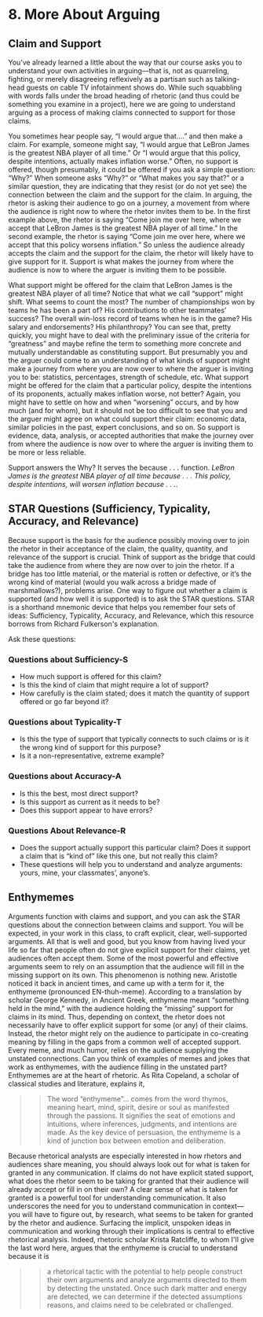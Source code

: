 # 8. More About Arguing
## Claim and Support
You’ve already learned a little about the way that our course asks you to understand your own activities in arguing—that is, not as quarreling, fighting, or merely disagreeing reflexively as a partisan such as talking-head guests on cable TV infotainment shows do. While such squabbling with words falls under the broad heading of rhetoric (and thus could be something you examine in a project), here we are going to understand arguing as a process of making claims connected to support for those claims.

You sometimes hear people say, “I would argue that….” and then make a claim. For example, someone might say, “I would argue that LeBron James is the greatest NBA player of all time.” Or “I would argue that this policy, despite intentions, actually makes inflation worse.” Often, no support is offered, though presumably, it could be offered if you ask a simple question: “Why?” When someone asks “Why?” or “What makes you say that?” or a similar question, they are indicating that they resist (or do not yet see) the connection between the claim and the support for the claim. In arguing, the rhetor is asking their audience to go on a journey, a movement from where the audience is right now to where the rhetor invites them to be. In the first example above, the rhetor is saying “Come join me over here, where we accept that LeBron James is the greatest NBA player of all time.” In the second example, the rhetor is saying “Come join me over here, where we accept that this policy worsens inflation.” So unless the audience already accepts the claim and the support for the claim, the rhetor will likely have to give support for it. Support is what makes the journey from where the audience is now to where the arguer is inviting them to be possible.

What support might be offered for the claim that LeBron James is the greatest NBA player of all time? Notice that what we call “support” might shift. What seems to count the most? The number of championships won by teams he has been a part of? His contributions to other teammates’ success? The overall win-loss record of teams when he is in the game? His salary and endorsements? His philanthropy? You can see that, pretty quickly, you might have to deal with the preliminary issue of the criteria for “greatness” and maybe refine the term to something more concrete and mutually understandable as constituting support. But presumably you and the arguer could come to an understanding of what kinds of support might make a journey from where you are now over to where the arguer is inviting you to be: statistics, percentages, strength of schedule, etc.
What support might be offered for the claim that a particular policy, despite the intentions of its proponents, actually makes inflation worse, not better? Again, you might have to settle on how and when “worsening” occurs, and by how much (and for whom), but it should not be too difficult to see that you and the arguer might agree on what could support their claim: economic data, similar policies in the past, expert conclusions, and so on. So support is evidence, data, analysis, or accepted authorities that make the journey over from where the audience is now over to where the arguer is inviting them to be more or less reliable. 

Support answers the Why? It serves the because . . . function. *LeBron James is the greatest NBA player of all time because . . .* *This policy, despite intentions, will worsen inflation because . . .*.

## STAR Questions (Sufficiency, Typicality, Accuracy, and Relevance)
Because support is the basis for the audience possibly moving over to join the rhetor in their acceptance of the claim, the quality, quantity, and relevance of the support is crucial. Think of support as the bridge that could take the audience from where they are now over to join the rhetor. If a bridge has too little material, or the material is rotten or defective, or it’s the wrong kind of material (would you walk across a bridge made of marshmallows?), problems arise. One way to figure out whether a claim is supported (and how well it is supported) is to ask the STAR questions. STAR is a shorthand mnemonic device that helps you remember four sets of ideas: Sufficiency, Typicality, Accuracy, and Relevance, which this resource borrows from Richard Fulkerson's explanation.

Ask these questions:

### Questions about Sufficiency-S
* How much support is offered for this claim?
* Is this the kind of claim that might require a lot of support?
* How carefully is the claim stated; does it match the quantity of support offered or go far beyond it?
### Questions about Typicality-T
* Is this the type of support that typically connects to such claims or is it the wrong kind of support for this purpose?
* Is it a non-representative, extreme example?
### Questions about Accuracy-A
* Is this the best, most direct support?
* Is this support as current as it needs to be?
* Does this support appear to have errors?
### Questions About Relevance-R
* Does the support actually support this particular claim? Does it support a claim that is “kind of” like this one, but not really this claim?
* These questions will help you to understand and analyze arguments: yours, mine, your classmates’, anyone’s.

## Enthymemes
Arguments function with claims and support, and you can ask the STAR questions about the connection between claims and support. You will be expected, in your work in this class, to craft explicit, clear, well-supported arguments. All that is well and good, but you know from having lived your life so far that people often do not give explicit support for their claims, yet audiences often accept them. Some of the most powerful and effective arguments seem to rely on an assumption that the audience will fill in the missing support on its own.
This phenomenon is nothing new. Aristotle noticed it back in ancient times, and came up with a term for it, the enthymeme (pronounced EN-thuh-meme). According to a translation by scholar George Kennedy, in Ancient Greek, enthymeme meant “something held in the mind,” with the audience holding the “missing” support for claims in its mind. Thus, depending on context, the rhetor does not necessarily have to offer explicit support for some (or any) of their claims. Instead, the rhetor might rely on the audience to participate in co-creating meaning by filling in the gaps from a common well of accepted support.
Every meme, and much humor, relies on the audience supplying the unstated connections. Can you think of examples of memes and jokes that work as enthymemes, with the audience filling in the unstated part? Enthymemes are at the heart of rhetoric. As Rita Copeland, a scholar of classical studies and literature, explains it,

>> The word “enthymeme”… comes from the word thymos, meaning heart, mind, spirit, desire or soul as manifested through the passions. It signifies the seat of emotions and intuitions, where inferences, judgments, and intentions are made. As the key device of persuasion, the enthymeme is a kind of junction box between emotion and deliberation.

Because rhetorical analysts are especially interested in how rhetors and audiences share meaning, you should always look out for what is taken for granted in any communication.
If claims do not have explicit stated support, what does the rhetor seem to be taking for granted that their audience will already accept or fill in on their own? A clear sense of what is taken for granted is a powerful tool for understanding communication. It also underscores the need for you to understand communication in context—you will have to figure out, by research, what seems to be taken for granted by the rhetor and audience. Surfacing the implicit, unspoken ideas in communication and working through their implications is central to effective rhetorical analysis. Indeed, rhetoric scholar Krista Ratcliffe, to whom I'll give the last word here, argues that the enthymeme is crucial to understand because it is

>> a rhetorical tactic with the potential to help people construct their own arguments and analyze arguments directed to them by detecting the unstated. Once such dark matter and energy are detected, we can determine if the detected assumptions reasons, and claims need to be celebrated or challenged.


